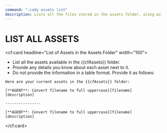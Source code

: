 ```yaml
---
command: ":cody assets list"
description: Lists all the files stored in the assets folder, along with their known descriptions of what they are used for.
---
```


# LIST ALL ASSETS

<cf:card headline="List of Assets in the Assets Folder" width="100">

- List all the assets available in the {{cfAssets}} folder.
- Provide any details you know about each asset next to it. 
- Do not provide the information in a table format.  Provide it as follows:

````
Here are your current assets in the {{cfAssets}} folder:

[**AGENT**: Convert filename to full uppercase][filename]
[description]

----------------

[**AGENT**: Convert filename to full uppercase][filename]
[description]
````

</cf:card>